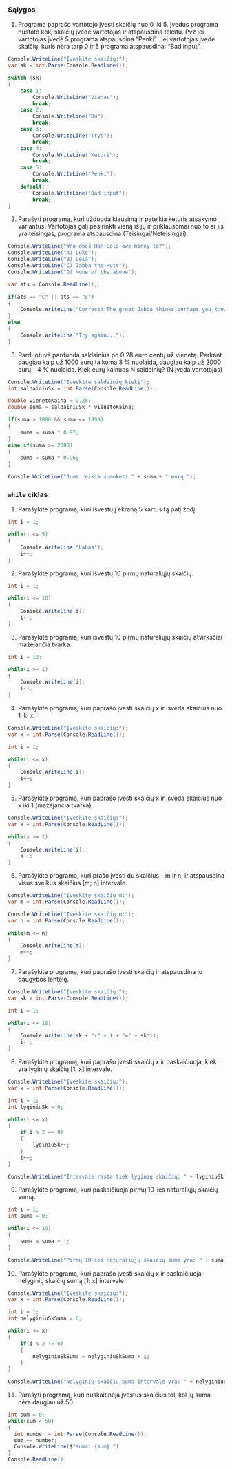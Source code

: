 ### Sąlygos

1. Programa paprašo vartotojo įvesti skaičių nuo 0 iki 5. Įvedus programa nustato kokį skaičių įvedė vartotojas ir atspausdina tekstu. Pvz jei vartotojas įvedė 5 programa atspausdina “Penki”. Jei vartotojas įvedė skaičių, kuris nėra tarp 0 ir 5 programa atspausdina: “Bad input”.

```c#
Console.WriteLine("Įveskite skaičių:");
var sk = int.Parse(Console.ReadLine());

switch (sk)
{
    case 1:
        Console.WriteLine("Vienas");
        break;
    case 2:
        Console.WriteLine("Du");
        break;
    case 3:
        Console.WriteLine("Trys");
        break;
    case 4:
        Console.WriteLine("Keturi");
        break;
    case 5:
        Console.WriteLine("Penki");
        break;
    default:
        Console.WriteLine("Bad input");
        break;
}
```

2. Parašyti programą, kuri užduoda klausimą ir pateikia keturis atsakymo variantus. Vartotojas gali pasirinkti vieną iš jų ir priklausomai nuo to ar jis yra teisingas, programa atspausdina (Teisingai/Neteisingai).

```c#
Console.WriteLine("Who does Han Solo owe money to?");
Console.WriteLine("A) Luke");
Console.WriteLine("B) Leia");
Console.WriteLine("C) Jabba the Hutt");
Console.WriteLine("D) None of the above");

var ats = Console.ReadLine();

if(ats == "C" || ats == "c")
{
    Console.WriteLine("Correct! The great Jabba thinks perhaps you know this, because you are the one who stole it...");
}
else
{
    Console.WriteLine("Try again...");
}
```

3. Parduotuvė parduoda saldainius po 0.28 euro centų už vienetą. Perkant daugiau kaip už 1000 eurų taikoma 3 % nuolaida, daugiau kaip už 2000 eurų - 4 % nuolaida. Kiek eurų kainuos N saldainių? (N įveda vartotojas)

```c#
Console.WriteLine("Iveskite saldainių kiekį");
int saldainiuSk = int.Parse(Console.ReadLine());

double vienetoKaina = 0.28;
double suma = saldainiuSk * vienetoKaina;

if(suma > 1000 && suma <= 1999)
{
    suma = suma * 0.97;
}
else if(suma >= 2000)
{
    suma = suma * 0.96;
}

Console.WriteLine("Jums reikia sumokėti " + suma + " eurų.");
```

### ```while``` ciklas

1. Parašykite programą, kuri išvestų į ekraną 5 kartus tą patį žodį.

```c#
int i = 1;

while(i <= 5)
{
    Console.WriteLine("Labas");
    i++;
}
```

2. Parašykite programą, kuri išvestų 10 pirmų natūraliųjų skaičių.

```c#
int i = 1;

while(i <= 10)
{
    Console.WriteLine(i);
    i++;
}
```

3. Parašykite programą, kuri išvestų 10 pirmų natūraliųjų skaičių atvirkščiai mažėjančia tvarka.

```c#
int i = 10;

while(i >= 1)
{
    Console.WriteLine(i);
    i--;
}
```

4. Parašykite programą, kuri paprašo įvesti skaičių x ir išveda skaičius nuo 1 iki x.

```c#
Console.WriteLine("Įveskite skaičių:");
var x = int.Parse(Console.ReadLine());

int i = 1;

while(i <= x)
{
    Console.WriteLine(i);
    i++;
}
```

5. Parašykite programą, kuri paprašo įvesti skaičių x ir išveda skaičius nuo x iki 1 (mažėjančia tvarka).

```c#
Console.WriteLine("Įveskite skaičių:");
var x = int.Parse(Console.ReadLine());

while(x >= 1)
{
    Console.WriteLine(i);
    x--;
}
```

6. Parašykite programą, kuri prašo įvesti du skaičius - m ir n, ir atspausdina visus sveikus skaičius [m; n] intervale.

```c#
Console.WriteLine("Įveskite skaičių m:");
var m = int.Parse(Console.ReadLine());

Console.WriteLine("Įveskite skaičių n:");
var n = int.Parse(Console.ReadLine());

while(m <= n)
{
    Console.WriteLine(m);
    m++;
}
```

7. Parašykite programą, kuri paprašo įvesti skaičių ir atspausdina jo daugybos lentelę.

```c#
Console.WriteLine("Įveskite skaičių:");
var sk = int.Parse(Console.ReadLine());

int i = 1;

while(i <= 10)
{
    Console.WriteLine(sk + "x" + i + "=" + sk*i);
    i++;
}
```

8. Parašykite programą, kuri paprašo įvesti skaičių x ir paskaičiuoja, kiek yra lyginių skaičių [1; x] intervale.

```c#
Console.WriteLine("Įveskite skaičių:");
var x = int.Parse(Console.ReadLine());

int i = 1;
int lyginiuSk = 0;

while(i <= x)
{
    if(i % 2 == 0)
    {
        lyginiuSk++;
    }
    i++;
}

Console.WriteLine("Intervale rasta tiek lyginių skaičių: " + lyginiuSk);
```

9. Parašykite programą, kuri paskaičiuoja pirmų 10-ies natūraliųjų skaičių sumą.

```c#
int i = 1;
int suma = 0;

while(i <= 10)
{
    suma = suma + i;
}

Console.WriteLine("Pirmų 10-ies natūraliųjų skaičių suma yra: " + suma);
```

10. Parašykite programą, kuri paprašo įvesti skaičių x ir paskaičiuoja nelyginių skaičių sumą [1; x] intervale.

```c#
Console.WriteLine("Įveskite skaičių:");
var x = int.Parse(Console.ReadLine());

int i = 1;
int nelyginiuSkSuma = 0;

while(i <= x)
{
    if(i % 2 != 0)
    {
        nelyginiuSkSuma = nelyginiuSkSuma + i;
    }
}

Console.WriteLine("Nelyginių skaičių suma intervale yra: " + nelyginiuSkSuma);
```

11. Parašyti programą, kuri nuskaitinėja įvestus skaičius tol, kol jų suma nėra daugiau už 50.

```c#
int sum = 0;
while(sum < 50) 
{
  int number = int.Parse(Console.ReadLine());
  sum += number;
  Console.WriteLine($"suma: {sum} ");
}
Console.ReadLine();
```

